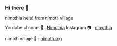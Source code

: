 ### Hi there 👋

nimothia here! from nimoth village

YouTube channel :movie_camera: : [Nimothia](www.youtube.com/@nimothia)
Instagram :camera: : [nimothia](www.instagram.com/nimothia/)
<!-- Twitter: [nimothia](twitter.com/nimothia) -->
nimoth village :triangular_flag_on_post: : [nimoth.org](nimoth.org)
